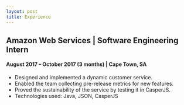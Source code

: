 ```yaml
---
layout: post
title: Experience
---
```

## Amazon Web Services | Software Engineering Intern
#### August 2017 – October 2017 (3 months) | Cape Town, SA
* Designed and implemented a dynamic customer service.
* Enabled the team collecting pre-release metrics for new features.
* Proved the sustainability of the service by testing it in CasperJS.
* Technologies used: Java, JSON, CasperJS
